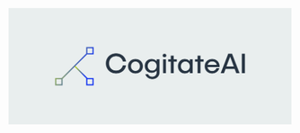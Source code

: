 ![Cover](https://raw.githubusercontent.com/CogitateAI/.github/8b40065feb0320d4986c946674b1fb6f9152ae2e/cover.png)
